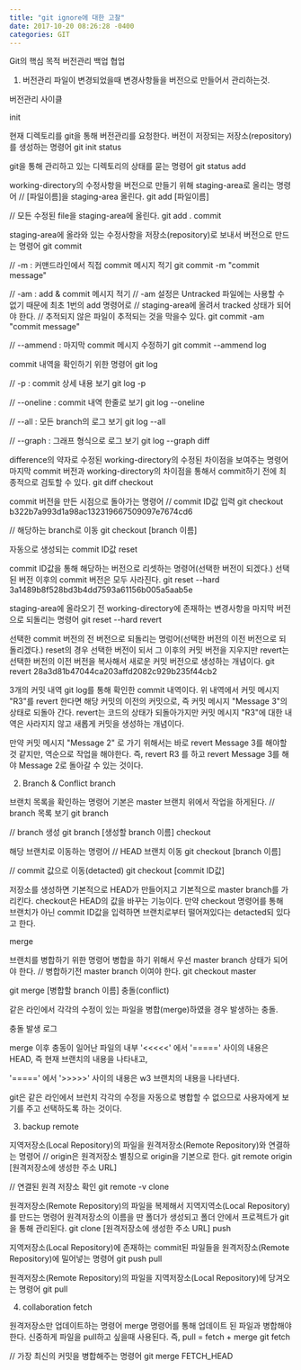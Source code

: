 ```yaml
---
title: "git ignore에 대한 고찰"
date: 2017-10-20 08:26:28 -0400
categories: GIT
---
```

Git의 핵심 목적
버전관리
백업
협업
 

1. 버전관리
파일이 변경되었을때 변경사항들을 버전으로 만들어서 관리하는것.


버전관리 사이클
 

init

현재 디렉토리를 git을 통해 버전관리를 요청한다.
버전이 저장되는 저장소(repository)를 생성하는 명령어
git init
status

git을 통해 관리하고 있는 디렉토리의 상태를 묻는 명령어
git status
add

working-directory의 수정사항을 버전으로 만들기 위해 staging-area로 올리는 명령어
// [파일이름]을 staging-area 올린다.
git add [파일이름]

// 모든 수정된 file을 staging-area에 올린다.
git add .
commit

staging-area에 올라와 있는 수정사항을 저장소(repository)로 보내서 버전으로 만드는 명령어
git commit

// -m : 커맨드라인에서 직접 commit 메시지 적기
git commit -m "commit message"

// -am : add & commit 메시지 적기
// -am 설정은 Untracked 파일에는 사용할 수 없기 때문에 최초 1번의 add 명령어로 
// staging-area에 올려서 tracked 상태가 되어야 한다.
// 추적되지 않은 파일이 추적되는 것을 막을수 있다.
git commit -am "commit message"

// --ammend : 마지막 commit 메시지 수정하기
git commit --ammend
log

commit 내역을 확인하기 위한 명령어
git log

// -p : commit 상세 내용 보기
git log -p

// --oneline : commit 내역 한줄로 보기
git log --oneline

// --all : 모든 branch의 로그 보기
git log --all

// --graph : 그래프 형식으로 로그 보기
git log --graph
diff

difference의 약자로 수정된 working-directory의 수정된 차이점을 보여주는 명령어
마지막 commit 버전과 working-directory의 차이점을 통해서 commit하기 전에 최종적으로 검토할 수 있다.
git diff
checkout

commit 버전을 만든 시점으로 돌아가는 명령어
// commit ID값 입력
git checkout b322b7a993d1a98ac132319667509097e7674cd6

// 해당하는 branch로 이동
git checkout [branch 이름]

자동으로 생성되는 commit ID값
reset

commit ID값을 통해 해당하는 버전으로 리셋하는 명령어(선택한 버전이 되겠다.)
선택된 버전 이후의 commit 버전은 모두 사라진다.
git reset --hard 3a1489b8f528bd3b4dd7593a61156b005a5aab5e
 

staging-area에 올라오기 전 working-directory에 존재하는 변경사항을 마지막 버전으로 되돌리는 명령어
git reset --hard
revert

선택한 commit 버전의 전 버전으로 되돌리는 명렁어(선택한 버전의 이전 버전으로 되돌리겠다.)
reset의 경우 선택한 버전이 되서 그 이후의 커밋 버전을 지우지만 revert는 선택한 버전의 이전 버전을 복사해서 새로운 커밋 버전으로 생성하는 개념이다.
git revert 28a3d81b47044ca203affd2082c929b235f44cb2

3개의 커밋 내역
git log를 통해 확인한 commit 내역이다. 위 내역에서 커밋 메시지 "R3"를 revert 한다면 해당 커밋의 이전의 커밋으로, 즉 커밋 메시지 "Message 3"의 상태로 되돌아 간다. revert는 코드의 상태가 되돌아가지만 커밋 메시지 "R3"에 대한 내역은 사라지지 않고 새롭게 커밋을 생성하는 개념이다.

 

만약 커밋 메시지 "Message 2" 로 가기 위해서는 바로 revert Message 3를 해야할 것 같지만, 역순으로 작업을 해야한다. 즉, revert R3 를 하고 revert Message 3를 해야 Message 2로 돌아갈 수 있는 것이다.

 

2. Branch & Conflict
branch

브랜치 목록을 확인하는 명령어
기본은 master 브랜치 위에서 작업을 하게된다.
// branch 목록 보기
git branch

// branch 생성
git branch [생성할 branch 이름]
checkout

해당 브랜치로 이동하는 명령어
// HEAD 브랜치 이동
git checkout [branch 이름]

// commit 값으로 이동(detacted)
git checkout [commit ID값]
 

 

저장소를 생성하면 기본적으로 HEAD가 만들어지고 기본적으로 master branch를 가리킨다. checkout은 HEAD의 값을 바꾸는 기능이다.  만약 checkout 명령어를 통해 브랜치가 아닌 commit ID값을 입력하면 브랜치로부터 떨어져있다는 detacted되 있다고 한다.

merge

브랜치를 병합하기 위한 명령어
병합을 하기 위해서 우선 master branch 상태가 되어야 한다.
// 병합하기전 master branch 이여야 한다.
git checkout master

git merge [병합할 branch 이름]
충돌(conflict)

같은 라인에서 각각의 수정이 있는 파일을 병합(merge)하였을 경우 발생하는 충돌.

충돌 발생 로그
 


merge 이후 충동이 일어난 파일의 내부
'<<<<<' 에서 '=====' 사이의 내용은 HEAD, 즉 현재 브랜치의 내용을 나타내고,

'=====' 에서 '>>>>>' 사이의 내용은 w3 브랜치의 내용을 나타낸다.

git은 같은 라인에서 브런치 각각의 수정을 자동으로 병합할 수 없으므로 사용자에게 보기를 주고 선택하도록 하는 것이다.

 

3. backup
remote

지역저장소(Local Repository)의 파일을 원격저장소(Remote Repository)와 연결하는 명령어
// origin은 원격저장소 별칭으로 origin을 기본으로 한다.
git remote origin [원격저장소에 생성한 주소 URL]

// 연결된 원격 저장소 확인
git remote -v
clone

원격저장소(Remote Repository)의 파일을 복제해서 지역지역소(Local Repository)를 만드는 명령어
원격저장소의 이름을 딴 폴더가 생성되고 폴더 안에서 프로젝트가 git을 통해 관리된다.
git clone [원격저장소에 생성한 주소 URL]
push

지역저장소(Local Repository)에 존재하는 commit된 파일들을 원격저장소(Remote Repository)에 밀어넣는 명령어
git push
pull

원격저장소(Remote Repository)의 파일을 지역저장소(Local Repository)에 당겨오는 명령어
git pull
 

 

4. collaboration
fetch

원격저장소만 업데이트하는 명령어
merge 명령어를 통해 업데이트 된 파일과 병합해야 한다. 신중하게 파일을 pull하고 싶을때 사용된다. 
즉, pull = fetch + merge
git fetch

// 가장 최신의 커밋을 병합해주는 명령어
git merge FETCH_HEAD
